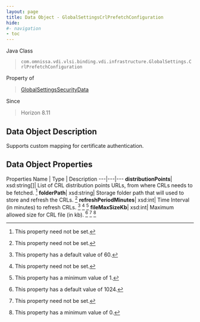 ```yaml
---
layout: page
title: Data Object - GlobalSettingsCrlPrefetchConfiguration
hide:
#- navigation
- toc
---
```






Java Class
> `com.omnissa.vdi.vlsi.binding.vdi.infrastructure.GlobalSettings.CrlPrefetchConfiguration`

Property of
> [GlobalSettingsSecurityData](vdi.infrastructure.GlobalSettings.SecurityData.md#field_detail)

Since
> Horizon 8.11


## Data Object Description

Supports custom mapping for certificate authentication.

## Data Object Properties
Properties
Name |  Type |  Description
---|---|---
**distributionPoints**|  xsd:string[]|  List of CRL distribution points URLs, from where CRLs needs to be fetched. [^1]
**folderPath**|  xsd:string|  Storage folder path that will used to store and refresh the CRLs. [^1]
**refreshPeriodMinutes**|  xsd:int|  Time Interval (in minutes) to refresh CRLs. [^269] [^1] [^8]
**fileMaxSizeKb**|  xsd:int|  Maximum allowed size for CRL file (in kb). [^176] [^1] [^72]
 


 


[^1]: This property need not be set.
[^8]: This property has a minimum value of 1.
[^72]: This property has a minimum value of 0.
[^176]: This property has a default value of 1024.
[^269]: This property has a default value of 60.